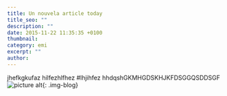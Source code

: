```yaml
---
title: Un nouvela article today
title_seo: ""
description: ""
date: 2015-11-22 11:35:35 +0100
thumbnail:
category: emi
excerpt: ""
author:
---
```

jhefkgkufaz
hilfezhlfhez
#lhjihfez
hhdqshGKMHGDSKHJKFDSGGQSDDSGF
![picture alt](/images/angel1.jpg){: .img-blog}

